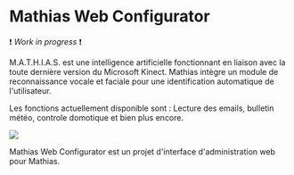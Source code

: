 # Mathias Web Configurator
❗ _Work in progress_ ❗

M.A.T.H.I.A.S. est une intelligence artificielle fonctionnant en liaison avec la toute dernière version du Microsoft Kinect. Mathias intègre un module de reconnaissance vocale et faciale pour une identification automatique de l'utilisateur. 

Les fonctions actuellement disponible sont : Lecture des emails, bulletin météo, controle domotique et bien plus encore.

![](http://i.imgur.com/crGfBpu.png)

Mathias Web Configurator est un projet d'interface d'administration web pour Mathias.

